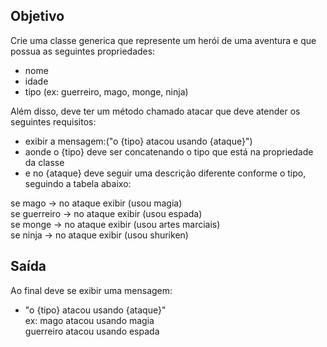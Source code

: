 ## Objetivo

Crie uma classe generica que represente um herói de uma aventura e que possua as seguintes propriedades:

- nome 
- idade 
- tipo (ex: guerreiro, mago, monge, ninja)

Além disso, deve ter um método chamado atacar que deve atender os seguintes requisitos:

- exibir a mensagem:("o {tipo} atacou usando {ataque}") 
- aonde o {tipo} deve ser concatenando o tipo que está na propriedade da classe 
- e no {ataque} deve seguir uma descrição diferente conforme o tipo, seguindo a tabela abaixo:

se mago -> no ataque exibir (usou magia)  
se guerreiro -> no ataque exibir (usou espada)  
se monge -> no ataque exibir (usou artes marciais)  
se ninja -> no ataque exibir (usou shuriken)  

## Saída

Ao final deve se exibir uma mensagem:

- "o {tipo} atacou usando {ataque}"  
ex: mago atacou usando magia  
guerreiro atacou usando espada
